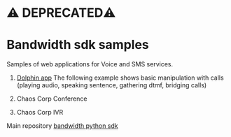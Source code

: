 # ⚠️ DEPRECATED⚠️ 

# Bandwidth sdk samples

Samples of web applications for Voice and SMS services.


1. [Dolphin app](/dolphin_app/README.md)
    The following example shows basic manipulation with calls (playing audio, speaking sentence, gathering dtmf, bridging calls)

2. Chaos Corp Conference

3. Chaos Corp IVR

Main repository [bandwidth python sdk](https://github.com/bandwidthcom/python-bandwidth)
